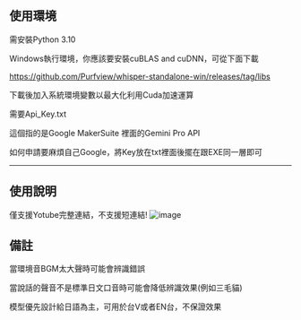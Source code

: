 ## 使用環境

需安裝Python 3.10

Windows執行環境，你應該要安裝cuBLAS and cuDNN，可從下面下載

https://github.com/Purfview/whisper-standalone-win/releases/tag/libs

下載後加入系統環境變數以最大化利用Cuda加速運算

需要Api_Key.txt

這個指的是Google MakerSuite 裡面的Gemini Pro API

如何申請要麻煩自己Google，將Key放在txt裡面後擺在跟EXE同一層即可

****

## 使用說明

僅支援Yotube完整連結，不支援短連結!
![image](https://github.com/Arcelibs/AutoVT/assets/49543451/e0732b8c-9fb3-493a-9e1b-787b9e50c084)

## 備註
當環境音BGM太大聲時可能會辨識錯誤

當說話的聲音不是標準日文口音時可能會降低辨識效果(例如三毛貓)

模型優先設計給日語為主，可用於台V或者EN台，不保證效果
